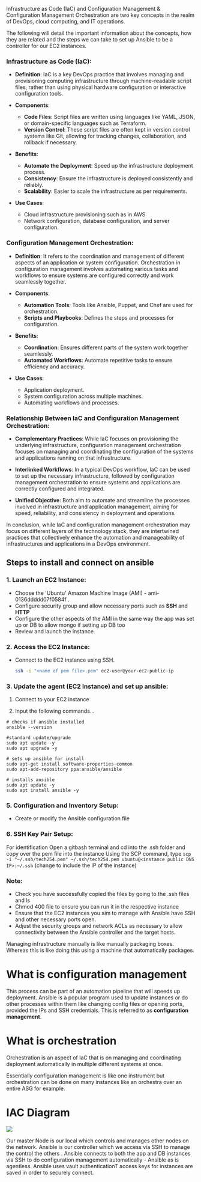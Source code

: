 Infrastructure as Code (IaC) and Configuration Management & Configuration Management Orchestration are two key concepts in the realm of DevOps, cloud computing, and IT operations. 

The following will detail the important information about the concepts, how they are related and the steps we can take to set up Ansible to be a controller for our EC2 instances. 

### **Infrastructure as Code (IaC):**

   - **Definition**: IaC is a key DevOps practice that involves managing and provisioning computing infrastructure through machine-readable script files, rather than using physical hardware configuration or interactive configuration tools.
   
   - **Components**:
     - **Code Files**: Script files are written using languages like YAML, JSON, or domain-specific languages such as Terraform.
     - **Version Control**: These script files are often kept in version control systems like Git, allowing for tracking changes, collaboration, and rollback if necessary.
     
   - **Benefits**:
     - **Automate the Deployment**: Speed up the infrastructure deployment process.
     - **Consistency**: Ensure the infrastructure is deployed consistently and reliably.
     - **Scalability**: Easier to scale the infrastructure as per requirements.
     
   - **Use Cases**: 
     - Cloud infrastructure provisioning such as in AWS
     - Network configuration, database configuration, and server configuration.

### **Configuration Management Orchestration**:

   - **Definition**: It refers to the coordination and management of different aspects of an application or system configuration. Orchestration in configuration management involves automating various tasks and workflows to ensure systems are configured correctly and work seamlessly together.
   
   - **Components**:
     - **Automation Tools**: Tools like Ansible, Puppet, and Chef are used for orchestration.
     - **Scripts and Playbooks**: Defines the steps and processes for configuration.
     
   - **Benefits**:
     - **Coordination**: Ensures different parts of the system work together seamlessly.
     - **Automated Workflows**: Automate repetitive tasks to ensure efficiency and accuracy.
     
   - **Use Cases**: 
     - Application deployment.
     - System configuration across multiple machines.
     - Automating workflows and processes.

### Relationship Between IaC and Configuration Management Orchestration:

- **Complementary Practices**: While IaC focuses on provisioning the underlying infrastructure, configuration management orchestration focuses on managing and coordinating the configuration of the systems and applications running on that infrastructure.
  
- **Interlinked Workflows**: In a typical DevOps workflow, IaC can be used to set up the necessary infrastructure, followed by configuration management orchestration to ensure systems and applications are correctly configured and integrated.
  
- **Unified Objective**: Both aim to automate and streamline the processes involved in infrastructure and application management, aiming for speed, reliability, and consistency in deployment and operations.

In conclusion, while IaC and configuration management orchestration may focus on different layers of the technology stack, they are intertwined practices that collectively enhance the automation and manageability of infrastructures and applications in a DevOps environment.

## Steps to install and connect on ansible

### 1. **Launch an EC2 Instance:**

   - Choose the 'Ubuntu' Amazon Machine Image (AMI) - ami-0136ddddd07f0584f .
   - Configure security group  and allow necessary ports such as **SSH** and **HTTP**
   - Configure the other aspects of the AMI in the same way the app was set up or DB to allow mongo if setting up DB too
   - Review and launch the instance.

### 2. **Access the EC2 Instance:**

   - Connect to the EC2 instance using SSH.
     ```bash
     ssh -i "<name of pem file>.pem" ec2-user@your-ec2-public-ip
     ```

### 3. **Update the agent (EC2 Instance) and set up ansible:**

1. Connect to your EC2 instance
 
2. Input the following commands...
```
# checks if ansible installed
ansible --version
 
#standard update/upgrade
sudo apt update -y
sudo apt upgrade -y
 
# sets up ansible for install
sudo apt-get install software-properties-common
sudo apt-add-repository ppa:ansible/ansible
 
# installs ansible
sudo apt update -y
sudo apt install ansible -y
```

### 5. **Configuration and Inventory Setup:**

   - Create or modify the Ansible configuration file 

### 6. **SSH Key Pair Setup:**

For identification 
Open a gitbash terminal and cd into the .ssh folder and copy over the pem file into the instance 
Using the SCP command, type `scp -i "~/.ssh/tech254.pem" ~/.ssh/tech254.pem ubuntu@<instance public DNS IP>:~/.ssh` (change to include the IP of the instance)

### Note:
- Check you have successfully copied the files by going to the .ssh files and ls 
- Chmod 400 file to ensure you can run it in the respective instance
- Ensure that the EC2 instances you aim to manage with Ansible have SSH and other necessary ports open.
- Adjust the security groups and network ACLs as necessary to allow connectivity between the Ansible controller and the target hosts.


Managing infrastructure manually is like manually packaging boxes. Whereas this is like doing this using a machine that automatically packages.


# What is configuration management

This process can be part of an automation pipeline that will speeds up deployment. Ansible is a popular program used to update instances or do other processes within them like changing config files or opening ports, provided the IPs and SSH credentials. This is referred to as  **configuration management**.

# What is orchestration

Orchestration is an aspect of IaC that is on managing and coordinating deployment automatically in multiple different systems at once. 

Essentially configuration management is like one instrument but orchestration can be done on many instances like an orchestra over an entire ASG for example.

# IAC Diagram
![](C:\Users\ChiedozieChukwurah\Repos\IAAC\ansiblescrsh.png)

Our master Node is our local which controls and manages other nodes on the network.
Ansible is our controller which we access via SSH to manage the control the others . 
Ansible connects to both the app and DB instances via SSH to do configuration management automatically - Ansible as is agentless.
Ansible uses vault authenticationT access keys for instances are saved in order to securely connect. 
